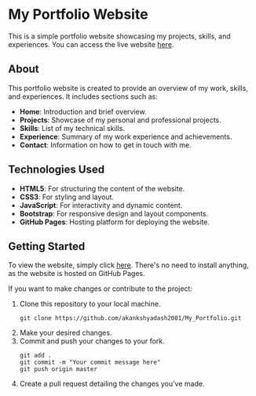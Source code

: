 # My Portfolio Website

This is a simple portfolio website showcasing my projects, skills, and experiences. You can access the live website [here](https://akankshyadash2001.github.io/My_Portfolio/).

## About

This portfolio website is created to provide an overview of my work, skills, and experiences. It includes sections such as:

- **Home**: Introduction and brief overview.
- **Projects**: Showcase of my personal and professional projects.
- **Skills**: List of my technical skills.
- **Experience**: Summary of my work experience and achievements.
- **Contact**: Information on how to get in touch with me.

## Technologies Used

- **HTML5**: For structuring the content of the website.
- **CSS3**: For styling and layout.
- **JavaScript**: For interactivity and dynamic content.
- **Bootstrap**: For responsive design and layout components.
- **GitHub Pages**: Hosting platform for deploying the website.

## Getting Started

To view the website, simply click [here](https://akankshyadash2001.github.io/My_Portfolio/). There's no need to install anything, as the website is hosted on GitHub Pages.

If you want to make changes or contribute to the project:

1. Clone this repository to your local machine.
   ```
   git clone https://github.com/akankshyadash2001/My_Portfolio.git
   ```
2. Make your desired changes.
3. Commit and push your changes to your fork.
   ```
   git add .
   git commit -m "Your commit message here"
   git push origin master
   ```
4. Create a pull request detailing the changes you've made.
